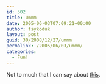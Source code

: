 ```yaml
---
id: 502
title: Ummm
date: 2005-06-03T07:09:21+00:00
author: tsykoduk
layout: post
guid: 30/2008/12/27/ummm
permalink: /2005/06/03/ummm/
categories:
  - Fun!
---
```

<p>Not to much that I can say about <a href="http://eclectech.co.uk/mindcontrol.php">this</a>.</p>
